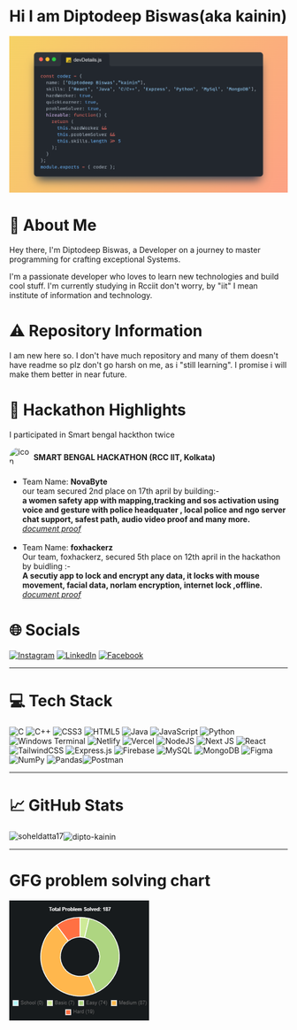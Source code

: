 # Hi I am  Diptodeep Biswas(aka kainin)

![logo](./Snap.png)

# 💫 About Me

Hey there, I'm Diptodeep Biswas, a Developer on a journey to master programming for crafting exceptional Systems.

I'm a passionate developer who loves to learn new technologies and build cool stuff. I'm currently studying in Rcciit don't worry, by "iit" I mean institute of information and technology.

# ⚠️ Repository Information

I am new here so. I don't have much repository and many of them doesn't have readme so plz don't go harsh on me, as i "still learning". I promise i will make them better in near future.

# 🚀 Hackathon Highlights

I participated in Smart bengal hackthon twice

<img src="https://encrypted-tbn0.gstatic.com/images?q=tbn:ANd9GcQkvbf9zXRGl4t_G2znnbcAlEtbF0yeguIPUg&s" alt="icon" width="40" height="40" style="border-radius:50%; display:inline-block; vertical-align:middle;">  **SMART BENGAL HACKATHON (RCC IIT, Kolkata)**
<ul>
<li>Team Name: <b>NovaByte</b>
    <br>
    our team secured 2nd place on 17th april by building:- <b><br>a women safety app with mapping,tracking and sos activation using voice and gesture with police headquater , local police and ngo server chat support, safest path, audio video proof and many more.</b>
    <br>
    <i><a href="https://drive.google.com/file/d/1TtiiuYWZiuPCtKHG8FTNPdYlsWCQEmBV/view?usp=sharing" target="_blank"> document proof</a></i>
    <br>
    <br>
<li>Team Name: <b>foxhackerz</b>
    <br>
  Our team, foxhackerz, secured 5th place on 12th april in the hackathon by buidling :-
  <br>
  <b>A secutiy app to lock and encrypt any data, it locks with mouse movement, facial data, norlam encryption, internet lock ,offline.
  </b>
  <br>
  <i><a href="https://drive.google.com/file/d/1wP_lmml95-bcbeVyKrtZuZ2gy_yqPKKm/view?usp=sharing" target="_blank"> document proof</a></i>
    <br>

</li>
</ul>

# 🌐 Socials

[![Instagram](https://img.shields.io/badge/Instagram-%23E4405F.svg?logo=Instagram&logoColor=white)](https://www.instagram.com/daikainin/) [![LinkedIn](https://img.shields.io/badge/LinkedIn-%230077B5.svg?logo=linkedin&logoColor=white)](https://www.linkedin.com/in/diptodeep-biswas-25a027257/) [![Facebook](https://img.shields.io/badge/facebook-%230077B5.svg?logo=facebook&logoColor=white)](https://www.facebook.com/dipto.biswas.9828/)

---

# 💻 Tech Stack

![C](https://img.shields.io/badge/c-%2300599C.svg?style=for-the-badge&logo=c&logoColor=white) ![C++](https://img.shields.io/badge/c++-%2300599C.svg?style=for-the-badge&logo=c%2B%2B&logoColor=white) ![CSS3](https://img.shields.io/badge/css3-%231572B6.svg?style=for-the-badge&logo=css3&logoColor=white) ![HTML5](https://img.shields.io/badge/html5-%23E34F26.svg?style=for-the-badge&logo=html5&logoColor=white) ![Java](https://img.shields.io/badge/java-%23ED8B00.svg?style=for-the-badge&logo=openjdk&logoColor=white) ![JavaScript](https://img.shields.io/badge/javascript-%23323330.svg?style=for-the-badge&logo=javascript&logoColor=%23F7DF1E) ![Python](https://img.shields.io/badge/python-3670A0?style=for-the-badge&logo=python&logoColor=ffdd54) ![Windows Terminal](https://img.shields.io/badge/Windows%20Terminal-%234D4D4D.svg?style=for-the-badge&logo=windows-terminal&logoColor=white) ![Netlify](https://img.shields.io/badge/netlify-%23000000.svg?style=for-the-badge&logo=netlify&logoColor=#00C7B7) ![Vercel](https://img.shields.io/badge/vercel-%23000000.svg?style=for-the-badge&logo=vercel&logoColor=white) ![NodeJS](https://img.shields.io/badge/node.js-6DA55F?style=for-the-badge&logo=node.js&logoColor=white) ![Next JS](https://img.shields.io/badge/Next-black?style=for-the-badge&logo=next.js&logoColor=white) ![React](https://img.shields.io/badge/react-%2320232a.svg?style=for-the-badge&logo=react&logoColor=%2361DAFB) ![TailwindCSS](https://img.shields.io/badge/tailwindcss-%2338B2AC.svg?style=for-the-badge&logo=tailwind-css&logoColor=white) ![Express.js](https://img.shields.io/badge/express.js-%23404d59.svg?style=for-the-badge&logo=express&logoColor=%2361DAFB) ![Firebase](https://img.shields.io/badge/Firebase-039BE5?style=for-the-badge&logo=Firebase&logoColor=white) ![MySQL](https://img.shields.io/badge/mysql-%2300000f.svg?style=for-the-badge&logo=mysql&logoColor=white) ![MongoDB](https://img.shields.io/badge/MongoDB-%234ea94b.svg?style=for-the-badge&logo=mongodb&logoColor=white) ![Figma](https://img.shields.io/badge/figma-%23F24E1E.svg?style=for-the-badge&logo=figma&logoColor=white) ![NumPy](https://img.shields.io/badge/numpy-%23013243.svg?style=for-the-badge&logo=numpy&logoColor=white) ![Pandas](https://img.shields.io/badge/pandas-%23150458.svg?style=for-the-badge&logo=pandas&logoColor=white)![Postman](https://img.shields.io/badge/Postman-FF6C37?style=for-the-badge&logo=postman&logoColor=white)

---

# 📈 GitHub Stats

<p><img align="left" src="https://github-readme-stats.vercel.app/api/top-langs?username=dipto-kainin&show_icons=true&locale=en&layout=compact&count_private=true" alt="soheldatta17" /></p>

<p><img align="center" src="https://github-readme-streak-stats.herokuapp.com/?user=dipto-kainin&" alt="dipto-kainin" /></p>

---

# GFG problem solving chart

[![](./image.png)](https://www.geeksforgeeks.org/user/kainin/)